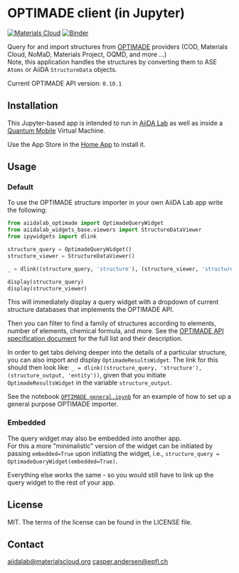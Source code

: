 # OPTIMADE client (in Jupyter)

[![Materials Cloud](https://img.shields.io/endpoint?url=https://raw.githubusercontent.com/aiidalab/aiidalab-optimade/pure_jupyter_version/docs/resources/mcloud_badge.json)](https://dev-tools.materialscloud.org/optimadeclient/)
[![Binder](https://mybinder.org/badge_logo.svg)](https://mybinder.org/v2/gh/aiidalab/aiidalab-optimade/pure_jupyter_version?urlpath=%2Fapps%2FOPTIMADE_general.ipynb)

Query for and import structures from [OPTIMADE](https://www.optimade.org) providers (COD, Materials Cloud, NoMaD, Materials Project, OQMD, and more ...)  
Note, this application handles the structures by converting them to ASE `Atoms` or AiiDA `StructureData` objects.

Current OPTIMADE API version: `0.10.1`

## Installation

This Jupyter-based app is intended to run in [AiiDA Lab](https://aiidalab.materialscloud.org) as well as inside a [Quantum Mobile](https://materialscloud.org/work/quantum-mobile) Virtual Machine.

Use the App Store in the [Home App](https://github.com/aiidalab/aiidalab-home) to install it.

## Usage

### Default

To use the OPTIMADE structure importer in your own AiiDA Lab app write the following:

```python
from aiidalab_optimade import OptimadeQueryWidget
from aiidalab_widgets_base.viewers import StructureDataViewer
from ipywidgets import dlink

structure_query = OptimadeQueryWidget()
structure_viewer = StructureDataViewer()

_ = dlink((structure_query, 'structure'), (structure_viewer, 'structure'))  # Save to `_` in order to suppress output in App Mode

display(structure_query)
display(structure_viewer)
```

This will immediately display a query widget with a dropdown of current structure databases that implements the OPTIMADE API.

Then you can filter to find a family of structures according to elements, number of elements, chemical formula, and more.
See the [OPTIMADE API specification document](https://github.com/Materials-Consortia/OPTiMaDe/blob/master/optimade.rst) for the full list and their description.

In order to get tabs delving deeper into the details of a particular structure, you can also import and display `OptimadeResultsWidget`.
The link for this should then look like: `_ = dlink((structure_query, 'structure'), (structure_output, 'entity'))`, given that you initiate `OptimadeResultsWidget` in the variable `structure_output`.

See the notebook [`OPTIMADE general.ipynb`](OPTIMADE_general.ipynb) for an example of how to set up a general purpose OPTIMADE importer.

### Embedded

The query widget may also be embedded into another app.  
For this a more "minimalistic" version of the widget can be initiated by passing `embedded=True` upon initiating the widget, i.e., `structure_query = OptimadeQueryWidget(embedded=True)`.

Everything else works the same - so you would still have to link up the query widget to the rest of your app.

## License

MIT. The terms of the license can be found in the LICENSE file.

## Contact

aiidalab@materialscloud.org
casper.andersen@epfl.ch

